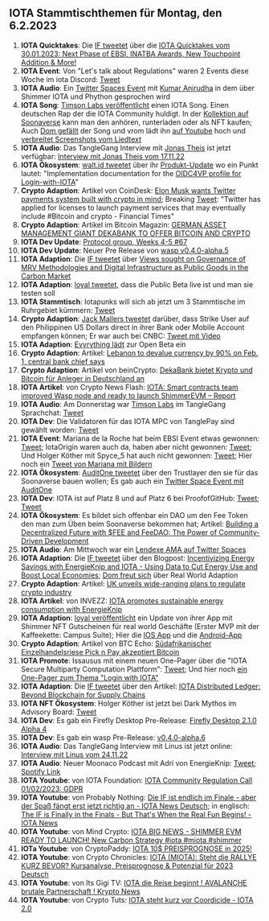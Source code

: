 ## IOTA Stammtischthemen für Montag, den 6.2.2023

1. **IOTA Quicktakes**: Die [IF tweetet](https://twitter.com/iota/status/1619998947614883843?s=20&t=DoW5FtZAgzRf2UzVsQzOyg) über die [IOTA Quicktakes vom 30.01.2023: Next Phase of EBSI, INATBA Awards, New Touchpoint Addition & More!](https://www.youtube.com/watch?v=W67WLx-YVjw)
2. **IOTA Event**: Von "Let's talk about Regulations" waren 2 Events diese Woche im iota Discord: [Tweet](https://twitter.com/iota/status/1620059263782510592?s=20&t=DoW5FtZAgzRf2UzVsQzOyg)
3. **IOTA Audio**: Ein [Twitter Spaces Event](https://twitter.com/paloma_chain/status/1620081926244823040?s=20&t=DoW5FtZAgzRf2UzVsQzOyg) mit [Kumar Anirudha](https://twitter.com/kranirudha) in dem über Shimmer IOTA und Phython gesprochen wird
4. **IOTA Song**: [Timson Labs veröffentlicht](https://twitter.com/TimsonLabs/status/1619632007788789762?s=20&t=DoW5FtZAgzRf2UzVsQzOyg) einen IOTA Song. Einen deutschen Rap der die IOTA Community huldigt. In der [Kollektion auf Soonaverse](https://soonaverse.com/collection/0xa659a7436d8fc8b8d3f5151d8391526352b5097e) kann man den anhören, runterladen oder als NFT kaufen; Auch [Dom gefällt](https://twitter.com/DomSchiener/status/1620392319370547202?s=20&t=DoW5FtZAgzRf2UzVsQzOyg) der Song und vrom lädt ihn [auf Youtube](https://www.youtube.com/watch?v=SMX_FT0jIlA) hoch und [verbreitet Screenshots vom Liedtext](https://twitter.com/Vrom14286662/status/1620535409884422144?s=20&t=NPFVWnhR8mVzW4o8uuyOHg)
5. **IOTA Audio**: Das TangleGang Interview mit [Jonas Theis](https://twitter.com/jonastheis_) ist jetzt verfügbar: [Interview mit Jonas Theis vom 17.11.22](https://www.youtube.com/watch?v=tjMu5X3CYJQ)
6. **IOTA Ökosystem**: [walt.id tweetet](https://twitter.com/walt_id/status/1620367105052016641?s=20&t=DoW5FtZAgzRf2UzVsQzOyg) über ihr [Produkt-Update](https://walt.id/blog/mu/update-3) wo ein Punkt lautet: "Implementation documentation for the [OIDC4VP profile for Login-with-IOTA](https://docs.walt.id/v/ssikit/ecosystems/iota/oidc4vp-profile)"
7. **Crypto Adaption**: Artikel von CoinDesk: [Elon Musk wants Twitter payments system built with crypto in mind](https://cointelegraph.com/news/elon-musk-wants-twitter-payments-system-built-with-crypto-in-mind); Breaking [Tweet](https://twitter.com/BTC_Archive/status/1620117002328358913?s=20&t=DoW5FtZAgzRf2UzVsQzOyg): "Twitter has applied for licenses to launch payment services that may eventually include #Bitcoin and crypto - Financial Times" 
8. **Crypto Adaption**: Artikel im Bitcoin Magazin: [GERMAN ASSET MANAGEMENT GIANT DEKABANK TO OFFER BITCOIN AND CRYPTO](https://bitcoinmagazine.com/business/german-bank-dekabank-to-offer-bitcoin)
9. **IOTA Dev Update**: [Protocol group, Weeks 4-5 #67](https://github.com/iotaledger/research-updates/discussions/67)
10. **IOTA Dev Update**: Neuer Pre Release von  [wasp v0.4.0-alpha.5](https://github.com/iotaledger/wasp/releases/tag/v0.4.0-alpha.5)
11. **IOTA Adaption**: Die [IF tweetet](https://twitter.com/iota/status/1620497145970270232?s=20&t=AG3EMHGtanjuebPROS85Zw) über [Views sought on Governance of MRV Methodologies and Digital Infrastructure as Public Goods in the Carbon Market](https://www.goldstandard.org/blog-item/views-sought-governance-mrv-methodologies-and-digital-infrastructure-public-goods-carbon)
12. **IOTA Adaption**: [loyal tweetet](https://twitter.com/loyal_web3/status/1620486614471573504?s=20&t=AG3EMHGtanjuebPROS85Zw), dass die Public Beta live ist und man sie testen soll
13. **IOTA Stammtisch**: Iotapunks will sich ab jetzt um 3 Stammtische im Ruhrgebiet kümmern: [Tweet](https://twitter.com/IotaPunks_71/status/1620408508683530241?s=20&t=AG3EMHGtanjuebPROS85Zw)
14. **Crypto Adaption**: [Jack Mallers tweetet](https://twitter.com/jackmallers/status/1620486166964477952?s=20&t=AG3EMHGtanjuebPROS85Zw) darüber, dass Strike User auf den Philippinen US Dollars direct in ihrer Bank oder Mobile Account empfangen können; Er war auch bei CNBC: [Tweet mit Video](https://twitter.com/DocumentingBTC/status/1620524103160725504?s=20&t=rGdmxwYiA0ndxqB4w2nxTw)
15. **IOTA Adaption**: [Evvrything lädt](https://twitter.com/TheEvvrything/status/1620507290888704001?s=20&t=AG3EMHGtanjuebPROS85Zw) zur Open Beta ein
16. **Crypto Adaption**: Artikel: [Lebanon to devalue currency by 90% on Feb. 1, central bank chief says](https://www.reuters.com/markets/currencies/lebanon-devalue-currency-by-90-feb-1-cbank-chief-says-2023-01-31/)
17. **Crypto Adaption**: Artikel von beinCrypto: [DekaBank bietet Krypto und Bitcoin für Anleger in Deutschland an](https://de.beincrypto.com/dekabank-bietet-krypto-und-bitcoin-fuer-anleger-in-deutschland-an/)
18. **IOTA Artikel**: von Crypto News Flash: [IOTA: Smart contracts team improved Wasp node and ready to launch ShimmerEVM – Report](https://www.crypto-news-flash.com/iota-smart-contracts-team-improved-wasp-node-and-ready-to-launch-shimmerevm-report/)
19. **IOTA Audio**: Am Donnerstag war [Timson Labs](https://twitter.com/timhartwig) im TangleGang Sprachchat: [Tweet](https://twitter.com/GangTangleTalk/status/1620528783030915073?s=20&t=opWsuimp75CIuLW7RQTOfA)
20. **IOTA Dev**: Die Validatoren für das IOTA MPC von TanglePay sind gewählt worden: [Tweet](https://twitter.com/GarrettBullish/status/1620678338795765760?s=20&t=rGdmxwYiA0ndxqB4w2nxTw)
21. **IOTA Event**: Mariana de la Roche hat beim EBSI Event etwas gewonnen: [Tweet](https://twitter.com/Marianadlrw/status/1620659891294867456?s=20&t=rGdmxwYiA0ndxqB4w2nxTw); IotaOrigin waren auch da, haben aber nicht gewonnen: [Tweet](https://twitter.com/origin_iota/status/1620772363221766144?s=20&t=sReE1aLmQSEpCyqRJxpmhg); Und Holger Köther mit Spyce_5 hat auch nicht gewonnen: [Tweet](https://twitter.com/HolgerKoether/status/1620705749365321728?s=20&t=rGdmxwYiA0ndxqB4w2nxTw); Hier noch ein [Tweet von Mariana mit Bildern](https://twitter.com/Marianadlrw/status/1620760920392876035?s=20&t=LPr4RNzMMXVhe-sPXfDMQA)
22. **IOTA Ökosystem**: [AuditOne tweetet](https://twitter.com/auditone_team/status/1620671897989189636?s=20&t=rGdmxwYiA0ndxqB4w2nxTw) über den Trustlayer den sie für das Soonaverse bauen wollen; Es gab auch ein [Twitter Space Event mit AuditOne](https://twitter.com/auditone_team/status/1619995582520762370?s=20&t=rGdmxwYiA0ndxqB4w2nxTw)
23. **IOTA Dev**: IOTA ist auf Platz 8 und auf Platz 6 bei ProofofGitHub: [Tweet](https://twitter.com/ProofofGitHub/status/1620331058712530946?s=20&t=rGdmxwYiA0ndxqB4w2nxTw); [Tweet](https://twitter.com/ProofofGitHub/status/1620693475481063425?s=20&t=rGdmxwYiA0ndxqB4w2nxTw)
24. **IOTA Ökosystem**: Es bildet sich offenbar ein DAO um den Fee Token den man zum Üben beim Soonaverse bekommen hat; Artikel: [Building a Decentralized Future with $FEE and FeeDAO: The Power of Community-Driven Development](https://medium.com/@feedao/building-a-decentralized-future-with-fee-and-feedao-the-power-of-community-driven-development-ad0a49ccae6)
25. **IOTA Audio**: Am Mittwoch war ein [Lendexe AMA auf Twitter Spaces](https://twitter.com/CryptoMiners_Co/status/1620684887656386562?s=20&t=YZc_zdrLapXxRJh_7vfkfA)
26. **IOTA Adaption**: Die [IF tweetet](https://twitter.com/iota/status/1620784048887955462?s=20&t=qJcJYGAIO7w1b_2DWSNiNQ) über den Blogpost: [Incentivizing Energy Savings with EnergieKnip and IOTA - Using Data to Cut Energy Use and Boost Local Economies](https://blog.iota.org/using-data-to-cut-energy-use-while-boosting-local-economies/); [Dom freut sich](https://twitter.com/DomSchiener/status/1620803243638140930?s=20&t=CvMrEf0lFsqhDaNAxg9ilg) über Real World Adaption
27. **Crypto Adaption**: Artikel: [UK unveils wide-ranging plans to regulate crypto industry](https://www.ft.com/content/6f5539f7-19ff-419b-8a64-5ed528de5abf)
28. **IOTA Artikel**: von INVEZZ: [IOTA promotes sustainable energy consumption with EnergieKnip](https://invezz.com/news/2023/02/01/iota-promotes-sustainable-energy-consumption-with-energieknip/)
29. **IOTA Adaption**: [loyal veröffentlicht](https://twitter.com/loyal_web3/status/1620873598553694208?s=20&t=InvF49AJKS3rrEF1pzrLvA) ein Update von ihrer App mit Shimmer NFT Gutscheinen für real world Geschäfte (Erster MVP mit der Kaffeekette: Campus Suite); Hier die [IOS App](https://apps.apple.com/de/app/loyal-your-smart-bonus-card/id1553550139?l=en) und die [Android-App](https://play.google.com/store/apps/details?id=com.loyal&gl=DE)
30. **Crypto Adaption**: Artikel von BTC Echo: [Südafrikanischer Einzelhandelsriese Pick n Pay akzeptiert Bitcoin](https://www.btc-echo.de/schlagzeilen/suedafrikanischer-einzelhandelsriese-pick-n-pay-akzeptiert-bitcoin-158823/)
31. **IOTA Promote**: Issausus mit einem neuen One-Pager über die "IOTA Secure Multiparty Computation Plattform": [Tweet](https://twitter.com/Issaus2020/status/1620837691461087233?s=20&t=InvF49AJKS3rrEF1pzrLvA); Und hier noch [ein One-Pager zum Thema "Login with IOTA"](https://twitter.com/Issaus2020/status/1620128584617852928?s=20&t=InvF49AJKS3rrEF1pzrLvA)
32. **IOTA Adaption**: Die [IF tweetet](https://twitter.com/iota/status/1621070937926803457?s=20&t=yzqNgFgByciEgqY90a84Ng) über den Artikel: [IOTA Distributed Ledger: Beyond Blockchain for Supply Chains](https://thenewstack.io/iota-distributed-ledger-beyond-blockchain-for-supply-chains/?utm_content=buffered396&utm_medium=social&utm_source=twitter.com&utm_campaign=buffer)
33. **IOTA NFT Ökosystem**: Holger Köther ist jetzt bei Dark Mythos im Advisory Board: [Tweet](https://twitter.com/DarkMythosIOTA/status/1621102310872039425?s=20&t=iw-MDR7A5FZl4qWdkvdZqQ)
34. **IOTA Dev**: Es gab ein Firefly Desktop Pre-Release: [Firefly Desktop 2.1.0 Alpha 4](https://github.com/iotaledger/firefly/releases/tag/desktop-2.1.0-alpha-4)
35. **IOTA Dev**: Es gab ein wasp Pre-Release: [v0.4.0-alpha.6](https://github.com/iotaledger/wasp/releases/tag/v0.4.0-alpha.6)
36. **IOTA Audio**: Das TangleGang Interview mit Linus ist jetzt online: [Interview mit Linus vom 24.11.22](https://www.youtube.com/watch?v=fhmKxG98vSs)
37. **IOTA Audio**: Neuer Moonaco Podcast mit Adri von EnergieKnip: [Tweet](https://twitter.com/MoonacoPodcast/status/1621101680501878784?s=20&t=PQmUYyA6TVbzJ0hckPwmHg); [Spotify Link](https://open.spotify.com/show/387nS9czdx47kJZ6Mho28m)
38. **IOTA Youtube**: von IOTA Foundation: [IOTA Community Regulation Call 01/02/2023: GDPR](https://www.youtube.com/watch?v=xk8CTGn5j7c)
39. **IOTA Youtube**: von Probably Nothing: [Die IF ist endlich im Finale - aber der Spaß fängt erst jetzt richtig an - IOTA News Deutsch](https://www.youtube.com/watch?v=W9z5bGl-sNk&t=210s); in englisch: [The IF is Finally in the Finals - But That's When the Real Fun Begins! - IOTA News](https://www.youtube.com/watch?v=1pJbBVGvNq0&t=61s)
40. **IOTA Youtube**: von Mind Crypto: [IOTA BIG NEWS - SHIMMER EVM READY TO LAUNCH! New Carbon Strategy #iota #miota #shimmer](https://www.youtube.com/watch?v=_elVc5WNERQ&t=260s)
41. **IOTa Youtube**: von CryptoPaddy: [IOTA 10$ PREISPROGNOSE in 2025!](https://www.youtube.com/watch?v=QLs4idnVU_w)
42. **IOTA Youtube**: von Crypto Chronicles: [IOTA (MIOTA): Steht die RALLYE KURZ BEVOR? Kursanalyse, Preisprognose & Potenzial für 2023 Deutsch](https://www.youtube.com/watch?v=57-tYLX51YQ&t=67s)
43. **IOTA Youtube**: von Its Gigi TV: [IOTA die Reise beginnt ! AVALANCHE brutale Partnerschaft ! Krypto News](https://www.youtube.com/watch?v=NHMs167QpCo)
44. **IOTA Youtube**: von Crypto Tuts: [IOTA steht kurz vor Coordicide - IOTA 2.0](https://www.youtube.com/watch?v=yhZJkelIl_o&t=358s)
